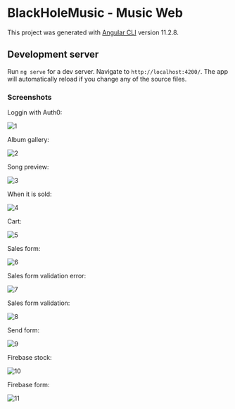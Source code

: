 # BlackHoleMusic - Music Web

This project was generated with [Angular CLI](https://github.com/angular/angular-cli) version 11.2.8.

## Development server

Run `ng serve` for a dev server. Navigate to `http://localhost:4200/`. The app will automatically reload if you change any of the source files.

### Screenshots

Loggin with Auth0:

![1](https://user-images.githubusercontent.com/64023919/127338730-098c9c64-e719-41ef-b59f-f51e3e166dc2.JPG)

Album gallery:

![2](https://user-images.githubusercontent.com/64023919/127338890-2a161048-a75b-423d-a8b0-6970f04aac81.JPG)

Song preview:

![3](https://user-images.githubusercontent.com/64023919/127339239-75da25d3-4298-45a6-a09e-57dbb18d89d0.JPG)

When it is sold:

![4](https://user-images.githubusercontent.com/64023919/127339482-2d6c5c09-5bbc-4cd7-84cf-b74ae5034b35.JPG)

Cart:

![5](https://user-images.githubusercontent.com/64023919/127339639-efbc55f6-07ba-4e5e-8136-9835dbf13616.JPG)

Sales form:

![6](https://user-images.githubusercontent.com/64023919/127339754-fd8c63df-0519-4caa-8571-d2cb7125a67f.JPG)

Sales form validation error:

![7](https://user-images.githubusercontent.com/64023919/127339897-431e90e5-f3f8-4bd3-9aa2-61c951f70425.JPG)

Sales form validation:

![8](https://user-images.githubusercontent.com/64023919/127340009-c80901d9-f739-474a-9945-1bff58db893a.JPG)

Send form:

![9](https://user-images.githubusercontent.com/64023919/127340079-f068e538-fbdc-4219-99ff-54eec6fb438e.JPG)

Firebase stock:

![10](https://user-images.githubusercontent.com/64023919/127340133-bb1fe878-5274-4945-a802-021d5ded3b19.JPG)

Firebase form:

![11](https://user-images.githubusercontent.com/64023919/127340172-d291beec-f8d5-4b48-b620-279ec7c9c116.JPG)



